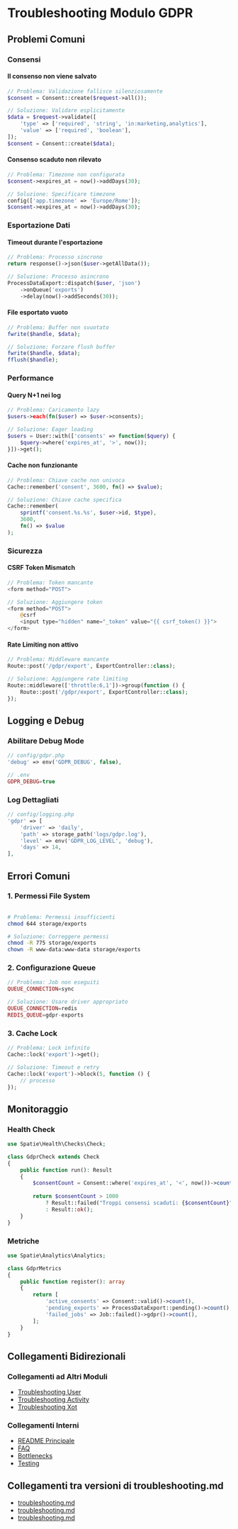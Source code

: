 # Troubleshooting Modulo GDPR

## Problemi Comuni

### Consensi

#### Il consenso non viene salvato
```php
// Problema: Validazione fallisce silenziosamente
$consent = Consent::create($request->all());

// Soluzione: Validare esplicitamente
$data = $request->validate([
    'type' => ['required', 'string', 'in:marketing,analytics'],
    'value' => ['required', 'boolean'],
]);
$consent = Consent::create($data);
```

#### Consenso scaduto non rilevato
```php
// Problema: Timezone non configurata
$consent->expires_at = now()->addDays(30);

// Soluzione: Specificare timezone
config(['app.timezone' => 'Europe/Rome']);
$consent->expires_at = now()->addDays(30);
```

### Esportazione Dati

#### Timeout durante l'esportazione
```php
// Problema: Processo sincrono
return response()->json($user->getAllData());

// Soluzione: Processo asincrono
ProcessDataExport::dispatch($user, 'json')
    ->onQueue('exports')
    ->delay(now()->addSeconds(30));
```

#### File esportato vuoto
```php
// Problema: Buffer non svuotato
fwrite($handle, $data);

// Soluzione: Forzare flush buffer
fwrite($handle, $data);
fflush($handle);
```

### Performance

#### Query N+1 nei log
```php
// Problema: Caricamento lazy
$users->each(fn($user) => $user->consents);

// Soluzione: Eager loading
$users = User::with(['consents' => function($query) {
    $query->where('expires_at', '>', now());
}])->get();
```

#### Cache non funzionante
```php
// Problema: Chiave cache non univoca
Cache::remember('consent', 3600, fn() => $value);

// Soluzione: Chiave cache specifica
Cache::remember(
    sprintf('consent.%s.%s', $user->id, $type),
    3600,
    fn() => $value
);
```

### Sicurezza

#### CSRF Token Mismatch
```php
// Problema: Token mancante
<form method="POST">

// Soluzione: Aggiungere token
<form method="POST">
    @csrf
    <input type="hidden" name="_token" value="{{ csrf_token() }}">
</form>
```

#### Rate Limiting non attivo
```php
// Problema: Middleware mancante
Route::post('/gdpr/export', ExportController::class);

// Soluzione: Aggiungere rate limiting
Route::middleware(['throttle:6,1'])->group(function () {
    Route::post('/gdpr/export', ExportController::class);
});
```

## Logging e Debug

### Abilitare Debug Mode
```php
// config/gdpr.php
'debug' => env('GDPR_DEBUG', false),

// .env
GDPR_DEBUG=true
```

### Log Dettagliati
```php
// config/logging.php
'gdpr' => [
    'driver' => 'daily',
    'path' => storage_path('logs/gdpr.log'),
    'level' => env('GDPR_LOG_LEVEL', 'debug'),
    'days' => 14,
],
```

## Errori Comuni

### 1. Permessi File System
```bash

# Problema: Permessi insufficienti
chmod 644 storage/exports

# Soluzione: Correggere permessi
chmod -R 775 storage/exports
chown -R www-data:www-data storage/exports
```

### 2. Configurazione Queue
```php
// Problema: Job non eseguiti
QUEUE_CONNECTION=sync

// Soluzione: Usare driver appropriato
QUEUE_CONNECTION=redis
REDIS_QUEUE=gdpr-exports
```

### 3. Cache Lock
```php
// Problema: Lock infinito
Cache::lock('export')->get();

// Soluzione: Timeout e retry
Cache::lock('export')->block(5, function () {
    // processo
});
```

## Monitoraggio

### Health Check
```php
use Spatie\Health\Checks\Check;

class GdprCheck extends Check
{
    public function run(): Result
    {
        $consentCount = Consent::where('expires_at', '<', now())->count();
        
        return $consentCount > 1000
            ? Result::failed("Troppi consensi scaduti: {$consentCount}")
            : Result::ok();
    }
}
```

### Metriche
```php
use Spatie\Analytics\Analytics;

class GdprMetrics
{
    public function register(): array
    {
        return [
            'active_consents' => Consent::valid()->count(),
            'pending_exports' => ProcessDataExport::pending()->count(),
            'failed_jobs' => Job::failed()->gdpr()->count(),
        ];
    }
}
```

## Collegamenti Bidirezionali

### Collegamenti ad Altri Moduli
- [Troubleshooting User](../User/project_docs/troubleshooting.md)
- [Troubleshooting Activity](../Activity/project_docs/troubleshooting.md)
- [Troubleshooting Xot](../Xot/project_docs/troubleshooting.md)

### Collegamenti Interni
- [README Principale](./README.md)
- [FAQ](./faq.md)
- [Bottlenecks](./bottlenecks.md)
- [Testing](./testing.md) 

## Collegamenti tra versioni di troubleshooting.md
* [troubleshooting.md](../../Xot/project_docs/phpstan/troubleshooting.md)
* [troubleshooting.md](../../Xot/project_docs/troubleshooting.md)
* [troubleshooting.md](../../Cms/project_docs/frontoffice/troubleshooting.md)

